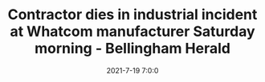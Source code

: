 ---
"title": "Contractor dies in industrial incident at Whatcom manufacturer Saturday morning - Bellingham Herald"
"date": "2021-7-19 7:0:0"
"feed_name": "GOOGLENEWSINDUSTRIAL"
"feed_website": "https://news.google.com/search?q=industrial%2Bincident&hl=en-US&gl=US&ceid=US:en"
"feed_rss": "https://news.google.com/rss/search?q=industrial%2Bincident&hl=en-US&gl=US&ceid=US:en"
"link": "https://www.bellinghamherald.com/news/local/article252879498.html"
"file": "_posts/2021-1-1-662c05f42a07796cf76db3ea63f3c84ab29a420f.md"
"accident": "1"
"drilling": "0"
"dead": "1"
"injured": "0"
---